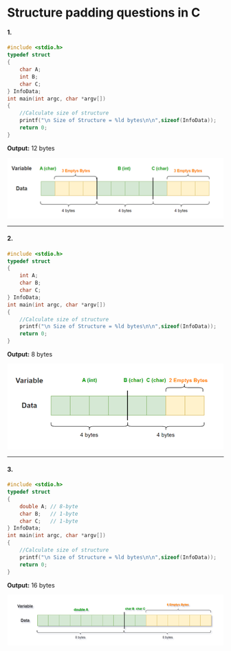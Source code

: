 # Structure padding questions in C

#### 1. 
~~~cpp
#include <stdio.h>
typedef struct
{
    char A;
    int B;
    char C;
} InfoData;
int main(int argc, char *argv[])
{
    //Calculate size of structure
    printf("\n Size of Structure = %ld bytes\n\n",sizeof(InfoData));
    return 0;
}
~~~
**Output:** 12 bytes
<p align="center">
    <img src="./Images/1.jpg" width="800px" alt="">
</p>

-------------------
#### 2. 
~~~cpp
#include <stdio.h>
typedef struct
{
    int A;
    char B;
    char C;
} InfoData;
int main(int argc, char *argv[])
{
    //Calculate size of structure
    printf("\n Size of Structure = %ld bytes\n\n",sizeof(InfoData));
    return 0;
}
~~~
**Output:** 8 bytes
<p align="center">
    <img src="./Images/2.png" width="800px" alt="">
</p>

-------------------
#### 3. 
~~~cpp
#include <stdio.h>
typedef struct
{
    double A; // 8-byte
    char B;   // 1-byte
    char C;   // 1-byte
} InfoData;
int main(int argc, char *argv[])
{
    //Calculate size of structure
    printf("\n Size of Structure = %ld bytes\n\n",sizeof(InfoData));
    return 0;
}
~~~
**Output:** 16 bytes
<p align="center">
    <img src="./Images/3.png" width="800px" alt="">
</p>
